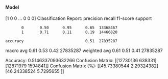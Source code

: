 #### Model
[1 0 0 ... 0 0 0]
Classification Report:
              precision    recall  f1-score   support

           0       0.50      0.95      0.65  13368467
           1       0.71      0.11      0.19  14466820

    accuracy                           0.51  27835287
   macro avg       0.61      0.53      0.42  27835287
weighted avg       0.61      0.51      0.41  27835287

Accuracy: 0.5146337093632266
Confusion Matrix:
[[12730136   638331]
 [12871979  1594841]]
Confusion Matrix (%):
[[45.73380544  2.29324382]
 [46.24338524  5.7295655 ]]
